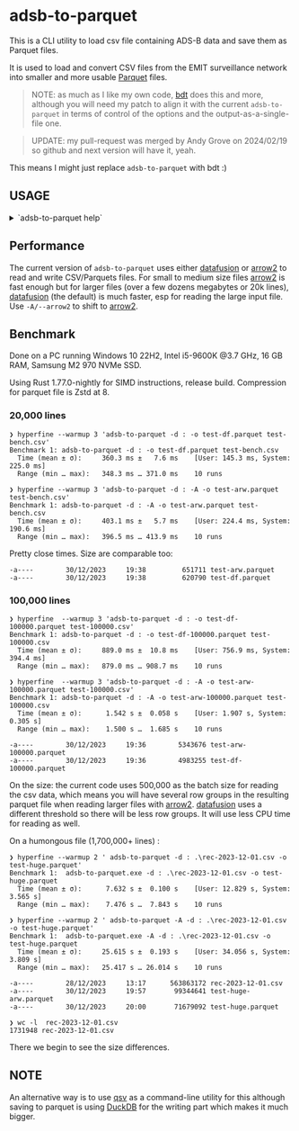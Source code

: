 # adsb-to-parquet

This is a CLI utility to load csv file containing ADS-B data and save them as Parquet files.

It is used to load and convert CSV files from the EMIT surveillance network into smaller and more usable [Parquet]
files.

> NOTE: as much as I like my own code, [bdt] does this and more, although you will need my patch to align it with the
> current `adsb-to-parquet` in terms of control of the options and the output-as-a-single-file one.

> UPDATE: my pull-request was merged by Andy Grove on 2024/02/19 so github and next version will have it, yeah.

This means I might just replace `adsb-to-parquet` with bdt :)

## USAGE

<details>
<summary>`adsb-to-parquet help`</summary>

```text
$ adsb-to-parquet --help
Load ADS-B data as CSV and save it as Parquet.

Usage: adsb-to-parquet.exe [OPTIONS] <NAME>

Arguments:
  <NAME>  Filename, can be just the basename and .csv/.parquet are implied

Options:
  -A, --arrow2           Use arrow2 instead of datafusion?
  -N, --no-header        Has headers or not?
  -o, --output <OUTPUT>  Output file (default is stdout)
  -d <DELIM>             Delimiter for csv files [default: ,]
  -h, --help             Print help
```

</details>

## Performance

The current version of `adsb-to-parquet` uses either [datafusion] or [arrow2] to read and write CSV/Parquets files.
For small to medium size files [arrow2] is fast enough but for larger files (over a few dozens megabytes or 20k lines),
[datafusion] (the default) is much faster, esp for reading the large input file. Use `-A/--arrow2`  to shift to
[arrow2].

## Benchmark

Done on a PC running Windows 10 22H2, Intel i5-9600K @3.7 GHz, 16 GB RAM, Samsung M2 970 NVMe SSD.

Using Rust 1.77.0-nightly for SIMD instructions, release build. Compression for parquet file is Zstd at 8.

### 20,000 lines

```text
❯ hyperfine --warmup 3 'adsb-to-parquet -d : -o test-df.parquet test-bench.csv'
Benchmark 1: adsb-to-parquet -d : -o test-df.parquet test-bench.csv
  Time (mean ± σ):     360.3 ms ±   7.6 ms    [User: 145.3 ms, System: 225.0 ms]
  Range (min … max):   348.3 ms … 371.0 ms    10 runs

❯ hyperfine --warmup 3 'adsb-to-parquet -d : -A -o test-arw.parquet test-bench.csv'
Benchmark 1: adsb-to-parquet -d : -A -o test-arw.parquet test-bench.csv
  Time (mean ± σ):     403.1 ms ±   5.7 ms    [User: 224.4 ms, System: 190.6 ms]
  Range (min … max):   396.5 ms … 413.9 ms    10 runs
```

Pretty close times. Size are comparable too:

```text
-a----        30/12/2023     19:38         651711 test-arw.parquet
-a----        30/12/2023     19:38         620790 test-df.parquet
```

### 100,000 lines

```text
❯ hyperfine  --warmup 3 'adsb-to-parquet -d : -o test-df-100000.parquet test-100000.csv'
Benchmark 1: adsb-to-parquet -d : -o test-df-100000.parquet test-100000.csv
  Time (mean ± σ):     889.0 ms ±  10.8 ms    [User: 756.9 ms, System: 394.4 ms]
  Range (min … max):   879.0 ms … 908.7 ms    10 runs

❯ hyperfine  --warmup 3 'adsb-to-parquet -d : -A -o test-arw-100000.parquet test-100000.csv'
Benchmark 1: adsb-to-parquet -d : -A -o test-arw-100000.parquet test-100000.csv
  Time (mean ± σ):      1.542 s ±  0.058 s    [User: 1.907 s, System: 0.305 s]
  Range (min … max):    1.500 s …  1.685 s    10 runs
```

```text
-a----        30/12/2023     19:36        5343676 test-arw-100000.parquet
-a----        30/12/2023     19:36        4983255 test-df-100000.parquet
```

On the size: the current code uses 500,000 as the batch size for reading the csv data, which means you will have several
row groups in the resulting parquet file when reading larger files with [arrow2].  [datafusion] uses a different
threshold
so there will be less row groups. It will use less CPU time for reading as well.

On a humongous file (1,700,000+ lines) :

```text
❯ hyperfine --warmup 2 ' adsb-to-parquet -d : .\rec-2023-12-01.csv -o test-huge.parquet'
Benchmark 1:  adsb-to-parquet.exe -d : .\rec-2023-12-01.csv -o test-huge.parquet
  Time (mean ± σ):      7.632 s ±  0.100 s    [User: 12.829 s, System: 3.565 s]
  Range (min … max):    7.476 s …  7.843 s    10 runs

❯ hyperfine --warmup 2 ' adsb-to-parquet -A -d : .\rec-2023-12-01.csv -o test-huge.parquet'
Benchmark 1:  adsb-to-parquet.exe -A -d : .\rec-2023-12-01.csv -o test-huge.parquet
  Time (mean ± σ):     25.615 s ±  0.193 s    [User: 34.056 s, System: 3.809 s]
  Range (min … max):   25.417 s … 26.014 s    10 runs
```

```text
-a----        28/12/2023     13:17      563863172 rec-2023-12-01.csv
-a----        30/12/2023     19:57       99344641 test-huge-arw.parquet
-a----        30/12/2023     20:00       71679092 test-huge.parquet

❯ wc -l  rec-2023-12-01.csv
1731948 rec-2023-12-01.csv
```

There we begin to see the size differences.

## NOTE

An alternative way is to use [qsv] as a command-line utility for this although saving to parquet is using [DuckDB] for
the writing part which makes it much bigger.

[arrow2]: https://crates.io/crates/arrow2

[bdt]: https://github.com/datafusion-contrib/bdt

[datafusion]: https://crates.io/crates/arrow-datafusion

[qsv]: https://github.com/jqnatividad/qsv

[DuckDB]: https://duckdb.org/

[Parquet]: https://parquet.apache.org/docs/file-format/
